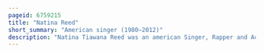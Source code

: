 ```yaml
---
pageid: 6759215
title: "Natina Reed"
short_summary: "American singer (1980–2012)"
description: "Natina Tiawana Reed was an american Singer, Rapper and Actress. She was born in New York City and raised in Atlanta, Georgia, where she pursued a Career in Music Beginning in her early Teens. Discovered by Rapper Lisa Lopes, she worked as a Writer for the Girl Group Tlc. As a Member of the Blaque Girl Group Reed gained the Attention of the late 1990S. They released two Albums: their 1999 eponymous Debut album that peaked at Number 53 on the Billboard 200, and Blaque Out."
---
```

